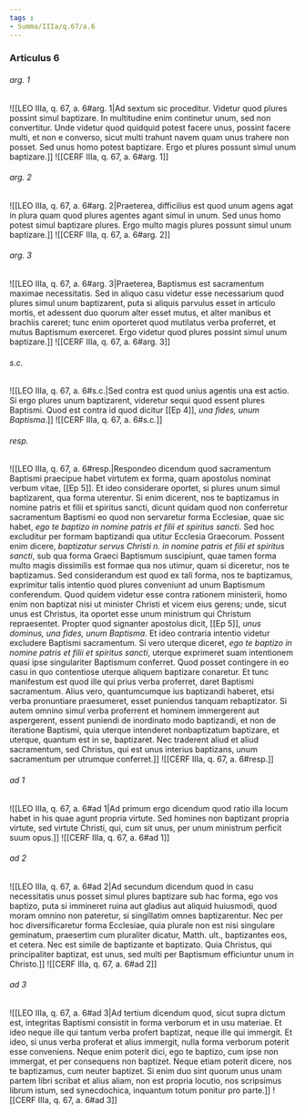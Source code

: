 ```yaml
---
tags : 
- Summa/IIIa/q.67/a.6
---
```


### Articulus 6

###### arg. 1
![[LEO IIIa, q. 67, a. 6#arg. 1|Ad sextum sic proceditur. Videtur quod plures possint simul baptizare. In multitudine enim continetur unum, sed non convertitur. Unde videtur quod quidquid potest facere unus, possint facere multi, et non e converso, sicut multi trahunt navem quam unus trahere non posset. Sed unus homo potest baptizare. Ergo et plures possunt simul unum baptizare.]]
![[CERF IIIa, q. 67, a. 6#arg. 1]]

###### arg. 2
![[LEO IIIa, q. 67, a. 6#arg. 2|Praeterea, difficilius est quod unum agens agat in plura quam quod plures agentes agant simul in unum. Sed unus homo potest simul baptizare plures. Ergo multo magis plures possunt simul unum baptizare.]]
![[CERF IIIa, q. 67, a. 6#arg. 2]]

###### arg. 3
![[LEO IIIa, q. 67, a. 6#arg. 3|Praeterea, Baptismus est sacramentum maximae necessitatis. Sed in aliquo casu videtur esse necessarium quod plures simul unum baptizarent, puta si aliquis parvulus esset in articulo mortis, et adessent duo quorum alter esset mutus, et alter manibus et brachiis careret; tunc enim oporteret quod mutilatus verba proferret, et mutus Baptismum exerceret. Ergo videtur quod plures possint simul unum baptizare.]]
![[CERF IIIa, q. 67, a. 6#arg. 3]]

###### s.c.
![[LEO IIIa, q. 67, a. 6#s.c.|Sed contra est quod unius agentis una est actio. Si ergo plures unum baptizarent, videretur sequi quod essent plures Baptismi. Quod est contra id quod dicitur [[Ep 4]], *una fides, unum Baptisma*.]]
![[CERF IIIa, q. 67, a. 6#s.c.]]

###### resp.
![[LEO IIIa, q. 67, a. 6#resp.|Respondeo dicendum quod sacramentum Baptismi praecipue habet virtutem ex forma, quam apostolus nominat verbum vitae, [[Ep 5]]. Et ideo considerare oportet, si plures unum simul baptizarent, qua forma uterentur. Si enim dicerent, nos te baptizamus in nomine patris et filii et spiritus sancti, dicunt quidam quod non conferretur sacramentum Baptismi eo quod non servaretur forma Ecclesiae, quae sic habet, *ego te baptizo in nomine patris et filii et spiritus sancti*. Sed hoc excluditur per formam baptizandi qua utitur Ecclesia Graecorum. Possent enim dicere, *baptizatur servus Christi n. in nomine patris et filii et spiritus sancti*, sub qua forma Graeci Baptismum suscipiunt, quae tamen forma multo magis dissimilis est formae qua nos utimur, quam si diceretur, nos te baptizamus. Sed considerandum est quod ex tali forma, nos te baptizamus, exprimitur talis intentio quod plures conveniunt ad unum Baptismum conferendum. Quod quidem videtur esse contra rationem ministerii, homo enim non baptizat nisi ut minister Christi et vicem eius gerens; unde, sicut unus est Christus, ita oportet esse unum ministrum qui Christum repraesentet. Propter quod signanter apostolus dicit, [[Ep 5]], *unus dominus, una fides, unum Baptisma*. Et ideo contraria intentio videtur excludere Baptismi sacramentum. Si vero uterque diceret, *ego te baptizo in nomine patris et filii et spiritus sancti*, uterque exprimeret suam intentionem quasi ipse singulariter Baptismum conferret. Quod posset contingere in eo casu in quo contentiose uterque aliquem baptizare conaretur. Et tunc manifestum est quod ille qui prius verba proferret, daret Baptismi sacramentum. Alius vero, quantumcumque ius baptizandi haberet, etsi verba pronuntiare praesumeret, esset puniendus tanquam rebaptizator. Si autem omnino simul verba proferrent et hominem immergerent aut aspergerent, essent puniendi de inordinato modo baptizandi, et non de iteratione Baptismi, quia uterque intenderet nonbaptizatum baptizare, et uterque, quantum est in se, baptizaret. Nec traderent aliud et aliud sacramentum, sed Christus, qui est unus interius baptizans, unum sacramentum per utrumque conferret.]]
![[CERF IIIa, q. 67, a. 6#resp.]]

###### ad 1
![[LEO IIIa, q. 67, a. 6#ad 1|Ad primum ergo dicendum quod ratio illa locum habet in his quae agunt propria virtute. Sed homines non baptizant propria virtute, sed virtute Christi, qui, cum sit unus, per unum ministrum perficit suum opus.]]
![[CERF IIIa, q. 67, a. 6#ad 1]]

###### ad 2
![[LEO IIIa, q. 67, a. 6#ad 2|Ad secundum dicendum quod in casu necessitatis unus posset simul plures baptizare sub hac forma, ego vos baptizo, puta si immineret ruina aut gladius aut aliquid huiusmodi, quod moram omnino non pateretur, si singillatim omnes baptizarentur. Nec per hoc diversificaretur forma Ecclesiae, quia plurale non est nisi singulare geminatum, praesertim cum pluraliter dicatur, Matth. ult., baptizantes eos, et cetera. Nec est simile de baptizante et baptizato. Quia Christus, qui principaliter baptizat, est unus, sed multi per Baptismum efficiuntur unum in Christo.]]
![[CERF IIIa, q. 67, a. 6#ad 2]]

###### ad 3
![[LEO IIIa, q. 67, a. 6#ad 3|Ad tertium dicendum quod, sicut supra dictum est, integritas Baptismi consistit in forma verborum et in usu materiae. Et ideo neque ille qui tantum verba profert baptizat, neque ille qui immergit. Et ideo, si unus verba proferat et alius immergit, nulla forma verborum poterit esse conveniens. Neque enim poterit dici, ego te baptizo, cum ipse non immergat, et per consequens non baptizet. Neque etiam poterit dicere, nos te baptizamus, cum neuter baptizet. Si enim duo sint quorum unus unam partem libri scribat et alius aliam, non est propria locutio, nos scripsimus librum istum, sed synecdochica, inquantum totum ponitur pro parte.]]
![[CERF IIIa, q. 67, a. 6#ad 3]]

